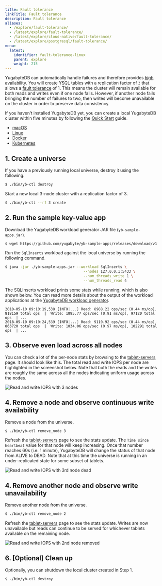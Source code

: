 ```yaml
---
title: Fault tolerance
linkTitle: Fault tolerance
description: Fault tolerance
aliases:
  - /explore/fault-tolerance/
  - /latest/explore/fault-tolerance/
  - /latest/explore/cloud-native/fault-tolerance/
  - /latest/explore/postgresql/fault-tolerance/
menu:
  latest:
    identifier: fault-tolerance-linux
    parent: explore
    weight: 215
---
```


YugabyteDB can automatically handle failures and therefore provides [high availability](../../architecture/core-functions/high-availability/). You will create YSQL tables with a replication factor of `3` that allows a [fault tolerance](../../architecture/concepts/docdb/replication/) of 1. This means the cluster will remain available for both reads and writes even if one node fails. However, if another node fails bringing the number of failures to two, then writes will become unavailable on the cluster in order to preserve data consistency.

If you haven't installed YugabyteDB yet, you can create a local YugabyteDB cluster within five minutes by following the [Quick Start](../../quick-start/install/) guide.

<ul class="nav nav-tabs-alt nav-tabs-yb">

  <li >
    <a href="/latest/explore/fault-tolerance" class="nav-link">
      <i class="fab fa-apple" aria-hidden="true"></i>
      macOS
    </a>
  </li>

  <li >
    <a href="/latest/explore/fault-tolerance-linux" class="nav-link active">
      <i class="fab fa-linux" aria-hidden="true"></i>
      Linux
    </a>
  </li>

  <li >
    <a href="/latest/explore/fault-tolerance-docker" class="nav-link">
      <i class="fab fa-dockers" aria-hidden="true"></i>
      Docker
    </a>
  </li>

  <li >
    <a href="/latest/explore/fault-tolerance-kubernetes" class="nav-link">
      <i class="fab fa-cubes" aria-hidden="true"></i>
      Kubernetes
    </a>
  </li>

</ul>

## 1. Create a universe

If you have a previously running local universe, destroy it using the following.

```sh
$ ./bin/yb-ctl destroy
```

Start a new local 3-node cluster with a replication factor of 3.

```sh
$ ./bin/yb-ctl --rf 3 create
```

## 2. Run the sample key-value app

Download the YugabyteDB workload generator JAR file (`yb-sample-apps.jar`).

```sh
$ wget https://github.com/yugabyte/yb-sample-apps/releases/download/v1.2.0/yb-sample-apps.jar?raw=true -O yb-sample-apps.jar 
```

Run the `SqlInserts` workload against the local universe by running the following command.

```sh
$ java -jar ./yb-sample-apps.jar --workload SqlInserts \
                                    --nodes 127.0.0.1:5433 \
                                    --num_threads_write 1 \
                                    --num_threads_read 4
```

The SQLInserts workload prints some stats while running, which is also shown below. You can read more details about the output of the workload applications at the [YugabyteDB workload generator](https://github.com/yugabyte/yb-sample-apps).

```
2018-05-10 09:10:19,538 [INFO|...] Read: 8988.22 ops/sec (0.44 ms/op), 818159 total ops  |  Write: 1095.77 ops/sec (0.91 ms/op), 97120 total ops  | ... 
2018-05-10 09:10:24,539 [INFO|...] Read: 9110.92 ops/sec (0.44 ms/op), 863720 total ops  |  Write: 1034.06 ops/sec (0.97 ms/op), 102291 total ops  | ...
```

## 3. Observe even load across all nodes

You can check a lot of the per-node stats by browsing to the <a href='http://127.0.0.1:7000/tablet-servers' target="_blank">tablet-servers</a> page. It should look like this. The total read and write IOPS per node are highlighted in the screenshot below. Note that both the reads and the writes are roughly the same across all the nodes indicating uniform usage across the nodes.

![Read and write IOPS with 3 nodes](/images/ce/pgsql-fault-tolerance-3-nodes.png)

## 4. Remove a node and observe continuous write availability

Remove a node from the universe.

```sh
$ ./bin/yb-ctl remove_node 3
```

Refresh the <a href='http://127.0.0.1:7000/tablet-servers' target="_blank">tablet-servers</a> page to see the stats update. The `Time since heartbeat` value for that node will keep increasing. Once that number reaches 60s (i.e. 1 minute), YugabyteDB will change the status of that node from ALIVE to DEAD. Note that at this time the universe is running in an under-replicated state for some subset of tablets.

![Read and write IOPS with 3rd node dead](/images/ce/pgsql-fault-tolerance-1-node-dead.png)

## 4. Remove another node and observe write unavailability

Remove another node from the universe.

```sh
$ ./bin/yb-ctl remove_node 2
```

Refresh the <a href='http://127.0.0.1:7000/tablet-servers' target="_blank">tablet-servers</a> page to see the stats update. Writes are now unavailable but reads can continue to be served for whichever tablets available on the remaining node.

![Read and write IOPS with 2nd node removed](/images/ce/pgsql-fault-tolerance-2-nodes-dead.png)

## 6. [Optional] Clean up 

Optionally, you can shutdown the local cluster created in Step 1.

```sh
$ ./bin/yb-ctl destroy
```
